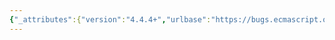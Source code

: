 ```yaml
---
{"_attributes":{"version":"4.4.4+","urlbase":"https://bugs.ecmascript.org/","maintainer":"dherman@mozilla.com"},"bug":{"bug_id":3452,"creation_ts":"2014-12-17 12:23:00 -0800","short_desc":"13.2.3.7 KeyedBindingInitialization : Missing ReturnIfAbrupt","delta_ts":"2014-12-23 20:23:30 -0800","product":"Draft for 6th Edition","component":"technical issue","version":"Rev 29: December 06, 2014 Draft","rep_platform":"All","op_sys":"All","bug_status":"RESOLVED","resolution":"FIXED","priority":"Normal","bug_severity":"normal","everconfirmed":true,"reporter":{"uid":"andrebargull","name":"André Bargull"},"assigned_to":{"uid":"allen","name":"Allen Wirfs-Brock"},"long_desc":[{"commentid":11054,"comment_count":0,"who":{"uid":"andrebargull","name":"André Bargull"},"bug_when":"2014-12-17 12:23:33 -0800","thetext":"13.2.3.7 Runtime Semantics: KeyedBindingInitialization   \n\nProduction:\n  BindingElement : BindingPattern  Initializer{opt}\n\nMissing ReturnIfAbrupt after step 3.b"},{"commentid":11118,"comment_count":1,"who":{"uid":"allen","name":"Allen Wirfs-Brock"},"bug_when":"2014-12-19 15:51:12 -0800","thetext":"fixed in rev30 editor's draft"},{"commentid":11194,"comment_count":2,"who":{"uid":"allen","name":"Allen Wirfs-Brock"},"bug_when":"2014-12-23 20:23:30 -0800","thetext":"fixed in rev30"}]}}
---
```

